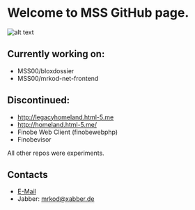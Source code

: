# Welcome to MSS GitHub page.

![alt text](https://i.imgur.com/S5KFJi8.png "MSS Logo")

## Currently working on:

* MSS00/bloxdossier
* MSS00/mrkod-net-frontend

## Discontinued:

* http://legacyhomeland.html-5.me
* http://homeland.html-5.me/
* Finobe Web Client (finobewebphp)
* Finobevisor

All other repos were experiments.

## Contacts

* [E-Mail](mailto:mssceo@tutanota.de)
* Jabber: mrkod@xabber.de
